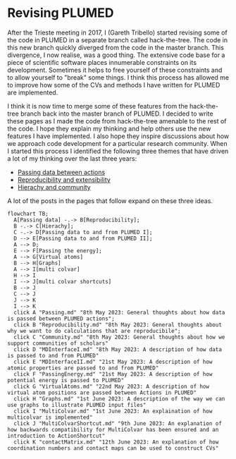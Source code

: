# Revising PLUMED 

After the Trieste meeting in 2017, I (Gareth Tribello) started revising some of the code in PLUMED in a separate branch called hack-the-tree.
The code in this new branch quickly diverged from the code in the master branch. This divergence, I now realise, was a good thing. The extensive
code base for a piece of scientific software places innumerable constraints on its development. Sometimes it helps to free yourself of these
constraints and to allow yourself to "break" some things. I think this process has allowed me to improve how some of the CVs
and methods I have written for PLUMED are implemented.

I think it is now time to merge some of these features from the hack-the-tree branch back into the master branch of PLUMED. I decided to write these pages as
I made the code from hack-the-tree amenable to the rest of the code. I hope they explain my thinking and help others use the
new features I have implemented. I also hope they inspire discussions about how we approach code development for a particular research community.
When I started this process I identified the following three themes that have driven a lot of my thinking over the last three years:

* [Passing data between actions](Passing.md) 
* [Reproducibility and extensibility](Reproducibility.md)
* [Hierachy and community](Community.md)

A lot of the posts in the pages that follow expand on these three ideas.


```mermaid
flowchart TB;
  A[Passing data] -.-> B[Reproducibility];
  B -.-> C[Hierachy];
  C -.-> D[Passing data to and from PLUMED I];
  D --> E[Passing data to and from PLUMED II];
  A --> D;
  E --> F[Passing the energy];
  A --> G[Virtual atoms]
  B --> H[Graphs]
  A --> I[multi colvar]
  H --> I
  I --> J[multi colvar shortcuts]
  B --> J
  C --> J
  J --> K
  I --> K
  click A "Passing.md" "8th May 2023: General thoughts about how data is passed between PLUMED actions";
  click B "Reproducibility.md" "8th May 2023: General thoughts about why we want to do calculations that are reproducibile";
  click C "Community.md" "8th May 2023: General thoughts about how we support communities of scholars"
  click D "MDInterfaceI.md" "8th May 2023: A description of how data is passed to and from PLUMED"
  click E "MDInterfaceII.md" "21st May 2023: A description of how atomic properties are passed to and from PLUMED"
  click F "PassingEnergy.md" "21st May 2023: A description of how potential energy is passed to PLUMED"
  click G "VirtualAtoms.md" "22nd May 2023: A description of how virtual atom positions are passed between Actions in PLUMED"
  click H "Graphs.md" "1st June 2023: A description of the way we can use graphs to illustrate PLUMED input files"
  click I "MultiColvar.md" "1st June 2023: An explaination of how multicolvar is implemented"
  click J "MultiColvarShortcut.md" "9th June 2023: An explanation of how backwards compatibility for MultiColvar has been ensured and an introduction to ActionShortcut"
  click K "contactMatrix.md" "12th June 2023: An explanation of how coordination numbers and contact maps can be used to construct CVs"
```
